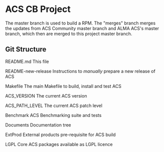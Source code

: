 # ACS CB Project

The master branch is used to build a RPM.
The "merges" branch merges the updates from ACS Community master branch and ALMA ACS's master branch, which then
are merged to this project master branch.

## Git Structure

README.md
   This file

README-new-release
   Instructions to *manually* prepare a new release of ACS

Makefile
   The main Makefile to build, install and test ACS

ACS_VERSION
   The current ACS version

ACS_PATH_LEVEL
   The current ACS patch level

Benchmark
   ACS Benchmarking suite and tests

Documents
   Documentation tree

ExtProd
   External products pre-requisite for ACS build

LGPL
   Core ACS packages available as LGPL licence
